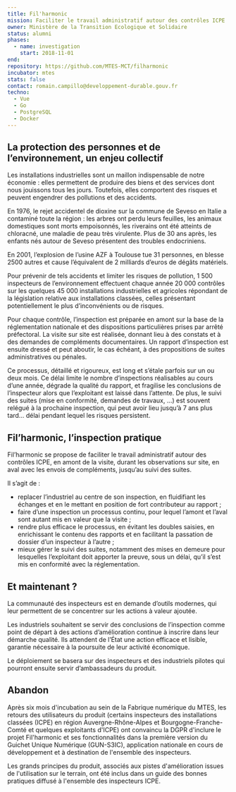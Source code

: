 ```yaml
---
title: Fil'harmonic
mission: Faciliter le travail administratif autour des contrôles ICPE
owner: Ministère de la Transition Ecologique et Solidaire
status: alumni
phases:
  - name: investigation
    start: 2018-11-01
end:
repository: https://github.com/MTES-MCT/filharmonic
incubator: mtes
stats: false
contact: romain.campillo@developpement-durable.gouv.fr
techno:
  - Vue
  - Go
  - PostgreSQL
  - Docker
---
```


## La protection des personnes et de l’environnement, un enjeu collectif
Les installations industrielles sont un maillon indispensable de notre économie : elles permettent de produire des biens et des services dont nous jouissons tous les jours. Toutefois, elles comportent des risques et peuvent engendrer des pollutions et des accidents.

En 1976, le rejet accidentel de dioxine sur la commune de Seveso en Italie a contaminé toute la région : les arbres ont perdu leurs feuilles, les animaux domestiques sont morts empoisonnés, les riverains ont été atteints de chloracné, une maladie de peau très virulente. Plus de 30 ans après, les enfants nés autour de Seveso présentent des troubles endocriniens.

En 2001, l’explosion de l’usine AZF à Toulouse tue 31 personnes, en blesse 2500 autres et cause l’équivalent de 2 milliards d’euros de dégâts matériels.

Pour prévenir de tels accidents et limiter les risques de pollution, 1 500 inspecteurs de l’environnement effectuent chaque année 20 000 contrôles sur les quelques 45 000 installations industrielles et agricoles répondant de la législation relative aux installations classées, celles présentant potentiellement le plus d’inconvénients ou de risques.

Pour chaque contrôle, l’inspection est préparée en amont sur la base de la réglementation nationale et des dispositions particulières prises par arrêté préfectoral. La visite sur site est réalisée, donnant lieu à des constats et à des demandes de compléments documentaires. Un rapport d’inspection est ensuite dressé et peut aboutir, le cas échéant, à des propositions de suites administratives ou pénales.

Ce processus, détaillé et rigoureux, est long et s’étale parfois sur un ou deux mois. Ce délai limite le nombre d’inspections réalisables au cours d’une année, dégrade la qualité du rapport, et fragilise les conclusions de l’inspecteur alors que l’exploitant est laissé dans l’attente. De plus, le suivi des suites (mise en conformité, demandes de travaux, …) est souvent relégué à la prochaine inspection, qui peut avoir lieu jusqu’à 7 ans plus tard… délai pendant lequel les risques persistent.

## Fil’harmonic, l’inspection pratique
Fil’harmonic se propose de faciliter le travail administratif autour des contrôles ICPE, en amont de la visite, durant les observations sur site, en aval avec les envois de compléments, jusqu’au suivi des suites.

Il s’agit de :
* replacer l’industriel au centre de son inspection, en fluidifiant les échanges et en le mettant en position de fort contributeur au rapport ;
* faire d’une inspection un processus continu, pour lequel l’amont et l’aval sont autant mis en valeur que la visite ;
* rendre plus efficace le processus, en évitant les doubles saisies, en enrichissant le contenu des rapports et en facilitant la passation de dossier d’un inspecteur à l’autre ;
* mieux gérer le suivi des suites, notamment des mises en demeure pour lesquelles l’exploitant doit apporter la preuve, sous un délai, qu’il s’est mis en conformité avec la réglementation.

## Et maintenant ?
La communauté des inspecteurs est en demande d’outils modernes, qui leur permettent de se concentrer sur les actions à valeur ajoutée.

Les industriels souhaitent se servir des conclusions de l’inspection comme point de départ à des actions d’amélioration continue à inscrire dans leur démarche qualité. Ils attendent de l’État une action efficace et lisible, garantie nécessaire à la poursuite de leur activité économique.

Le déploiement se basera sur des inspecteurs et des industriels pilotes qui pourront ensuite servir d’ambassadeurs du produit.

## Abandon
Après six mois d'incubation au sein de la Fabrique numérique du MTES, les retours des utilisateurs du produit (certains inspecteurs des installations classées (ICPE) en région Auvergne-Rhône-Alpes et Bourgogne-Franche-Comté et quelques exploitants d'ICPE) ont convaincu la DGPR d'inclure le projet Fil'harmonic et ses fonctionnalités dans la première version du Guichet Unique Numérique (GUN-S3IC), application nationale en cours de développement et à destination de l'ensemble des inspecteurs.

Les grands principes du produit, associés aux pistes d'amélioration issues de l'utilisation sur le terrain, ont été inclus dans un guide des bonnes pratiques diffusé à l'ensemble des inspecteurs ICPE.
